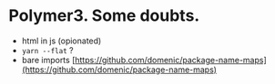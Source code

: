 # Polymer3. Some doubts.

- html in js (opionated)
- `yarn --flat` ?
- bare imports [https://github.com/domenic/package-name-maps](https://github.com/domenic/package-name-maps)